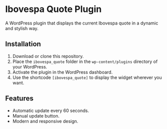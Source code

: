 # Ibovespa Quote Plugin

A WordPress plugin that displays the current Ibovespa quote in a dynamic and stylish way.

## Installation

1. Download or clone this repository.
2. Place the `ibovespa_quote` folder in the `wp-content/plugins` directory of your WordPress.
3. Activate the plugin in the WordPress dashboard.
4. Use the shortcode `[ibovespa_quote]` to display the widget wherever you want.

## Features

- Automatic update every 60 seconds.
- Manual update button.
- Modern and responsive design.